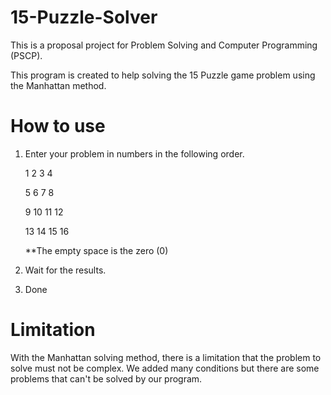 # 15-Puzzle-Solver
 This is a proposal project for Problem Solving and Computer Programming (PSCP).

 This program is created to help solving the 15 Puzzle game problem using the Manhattan method.
 
# How to use
 1. Enter your problem in numbers in the following order.

     1  2  3  4

     5  6  7  8

     9  10 11 12

     13 14 15 16

    **The empty space is the zero (0)

 2. Wait for the results.
 
 3. Done

# Limitation
 With the Manhattan solving method, there is a limitation that the problem to solve must not be complex. We added many conditions but there are some problems that can't be solved by our program.
